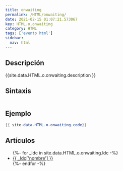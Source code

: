 ```yaml
---
title: onwaiting
permalink: /HTML/onwaiting/
date: 2021-02-15 01:07:21.573067
key: HTML.o.onwaiting
category: HTML
tags: ['evento html']
sidebar: 
  nav: html
---
```


## Descripción
{{site.data.HTML.o.onwaiting.description }}

## Sintaxis
~~~html
~~~

## Ejemplo
~~~java
{{ site.data.HTML.o.onwaiting.code}}
~~~

## Artículos
<ul>
{%- for _ldc in site.data.HTML.o.onwaiting.ldc -%}
   <li>
       <a href="{{_ldc['url'] }}">{{ _ldc['nombre'] }}</a>
   </li>
{%- endfor -%}
</ul>
